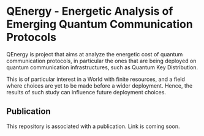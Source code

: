 # QEnergy - Energetic Analysis of Emerging Quantum Communication Protocols

QEnergy is project that aims at analyze the energetic cost of quantum communication protocols, in particular the ones that are being deployed on quantum communication infrastructures, such as Quantum Key Distribution.

This is of particular interest in a World with finite resources, and a field where choices are yet to be made before a wider deployment. Hence, the results of such study can influence future deployment choices.

## Publication

This repository is associated with a publication. Link is coming soon.